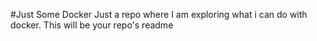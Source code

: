 #Just Some Docker
Just a repo where I am exploring what i can do with docker.
This will be your repo's readme
